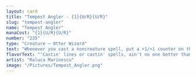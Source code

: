 ```yaml
---
layout: card
title: "Tempest Angler - {1}{U/R}{U/R}"
slug: "tempest-angler"
name: "Tempest Angler"
manaCost: "{1}{U/R}{U/R}"
number: "235"
type: "Creature — Otter Wizard"
text: "Whenever you cast a noncreature spell, put a +1/+1 counter on this creature."
flavorText: "'Castin' lines or castin' spells, ain't no one better than me.'"
artist: "Raluca Marinescu"
image: "/Pictures/Tempest_Angler.png"
---
```


